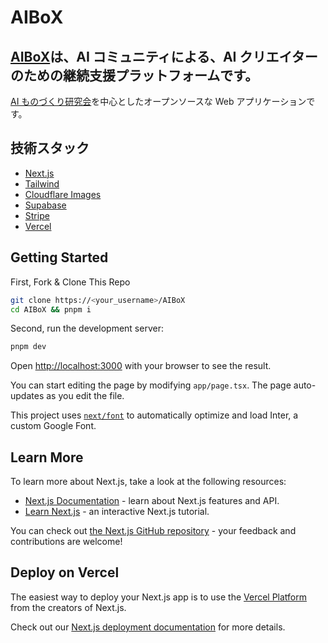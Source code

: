 # AIBoX

## [AIBoX](https://aibox.moe)は、AI コミュニティによる、AI クリエイターのための継続支援プラットフォームです。

[AI ものづくり研究会](https://discord.gg/ai-jp)を中心としたオープンソースな Web アプリケーションです。

## 技術スタック

-   [Next.js](https://nextjs.org/)
-   [Tailwind](https://tailwindcss.com/)
-   [Cloudflare Images](https://www.cloudflare.com/ja-jp/products/cloudflare-images/)
-   [Supabase](https://supabase.com/)
-   [Stripe](https://stripe.com)
-   [Vercel](https://vercel.com)

## Getting Started

First, Fork & Clone This Repo

```bash
git clone https://<your_username>/AIBoX
cd AIBoX && pnpm i
```

Second, run the development server:

```bash
pnpm dev
```

Open [http://localhost:3000](http://localhost:3000) with your browser to see the result.

You can start editing the page by modifying `app/page.tsx`. The page auto-updates as you edit the file.

This project uses [`next/font`](https://nextjs.org/docs/basic-features/font-optimization) to automatically optimize and load Inter, a custom Google Font.

## Learn More

To learn more about Next.js, take a look at the following resources:

- [Next.js Documentation](https://nextjs.org/docs) - learn about Next.js features and API.
- [Learn Next.js](https://nextjs.org/learn) - an interactive Next.js tutorial.

You can check out [the Next.js GitHub repository](https://github.com/vercel/next.js/) - your feedback and contributions are welcome!

## Deploy on Vercel

The easiest way to deploy your Next.js app is to use the [Vercel Platform](https://vercel.com/new?utm_medium=default-template&filter=next.js&utm_source=create-next-app&utm_campaign=create-next-app-readme) from the creators of Next.js.

Check out our [Next.js deployment documentation](https://nextjs.org/docs/deployment) for more details.
